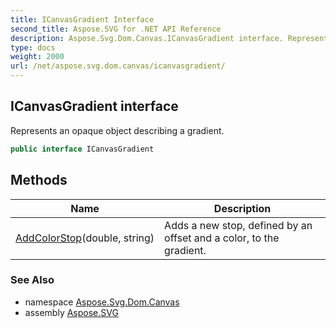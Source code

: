 ```yaml
---
title: ICanvasGradient Interface
second_title: Aspose.SVG for .NET API Reference
description: Aspose.Svg.Dom.Canvas.ICanvasGradient interface. Represents an opaque object describing a gradient
type: docs
weight: 2000
url: /net/aspose.svg.dom.canvas/icanvasgradient/
---
```

## ICanvasGradient interface

Represents an opaque object describing a gradient.

```csharp
public interface ICanvasGradient
```

## Methods

| Name | Description |
| --- | --- |
| [AddColorStop](../../aspose.svg.dom.canvas/icanvasgradient/addcolorstop/)(double, string) | Adds a new stop, defined by an offset and a color, to the gradient. |

### See Also

* namespace [Aspose.Svg.Dom.Canvas](../../aspose.svg.dom.canvas/)
* assembly [Aspose.SVG](../../)
